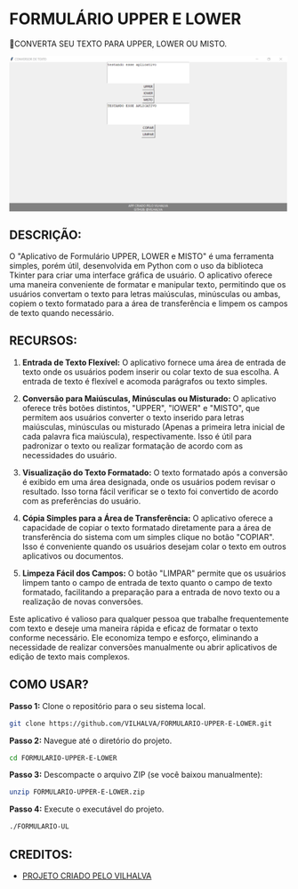 # FORMULÁRIO UPPER E LOWER
🎈CONVERTA SEU TEXTO PARA UPPER, LOWER OU MISTO.

<img src="FOTO_P.png" align="center" width="500"> <br>

## DESCRIÇÃO:
O "Aplicativo de Formulário UPPER, LOWER e MISTO" é uma ferramenta simples, porém útil, desenvolvida em Python com o uso da biblioteca Tkinter para criar uma interface gráfica de usuário. O aplicativo oferece uma maneira conveniente de formatar e manipular texto, permitindo que os usuários convertam o texto para letras maiúsculas, minúsculas ou ambas, copiem o texto formatado para a área de transferência e limpem os campos de texto quando necessário.

## RECURSOS:
1. **Entrada de Texto Flexível:** O aplicativo fornece uma área de entrada de texto onde os usuários podem inserir ou colar texto de sua escolha. A entrada de texto é flexível e acomoda parágrafos ou texto simples.

2. **Conversão para Maiúsculas, Minúsculas ou Misturado:** O aplicativo oferece três botões distintos, "UPPER", "lOWER" e "MISTO", que permitem aos usuários converter o texto inserido para letras maiúsculas, minúsculas ou misturado (Apenas a primeira letra inicial de cada palavra fica maiúscula), respectivamente. Isso é útil para padronizar o texto ou realizar formatação de acordo com as necessidades do usuário.

3. **Visualização do Texto Formatado:** O texto formatado após a conversão é exibido em uma área designada, onde os usuários podem revisar o resultado. Isso torna fácil verificar se o texto foi convertido de acordo com as preferências do usuário.

4. **Cópia Simples para a Área de Transferência:** O aplicativo oferece a capacidade de copiar o texto formatado diretamente para a área de transferência do sistema com um simples clique no botão "COPIAR". Isso é conveniente quando os usuários desejam colar o texto em outros aplicativos ou documentos.

5. **Limpeza Fácil dos Campos:** O botão "LIMPAR" permite que os usuários limpem tanto o campo de entrada de texto quanto o campo de texto formatado, facilitando a preparação para a entrada de novo texto ou a realização de novas conversões.

Este aplicativo é valioso para qualquer pessoa que trabalhe frequentemente com texto e deseje uma maneira rápida e eficaz de formatar o texto conforme necessário. Ele economiza tempo e esforço, eliminando a necessidade de realizar conversões manualmente ou abrir aplicativos de edição de texto mais complexos.

## COMO USAR?
**Passo 1:** Clone o repositório para o seu sistema local.

```bash
git clone https://github.com/VILHALVA/FORMULARIO-UPPER-E-LOWER.git
```

**Passo 2:** Navegue até o diretório do projeto.

```bash
cd FORMULARIO-UPPER-E-LOWER
```

**Passo 3:** Descompacte o arquivo ZIP (se você baixou manualmente):

```bash
unzip FORMULARIO-UPPER-E-LOWER.zip
```

**Passo 4:** Execute o executável do projeto.

```bash
./FORMULARIO-UL
```

## CREDITOS:
- [PROJETO CRIADO PELO VILHALVA](https://github.com/VILHALVA)


